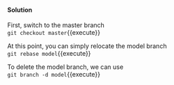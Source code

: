 #### Solution

First, switch to the master branch  
`git checkout master`{{execute}}  

At this point, you can simply relocate the model branch  
`git rebase model`{{execute}}

To delete the model branch, we can use  
`git branch -d model`{{execute}}

